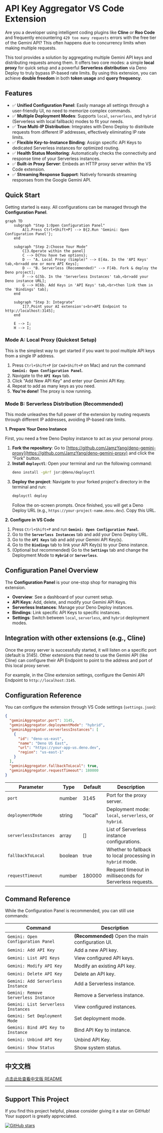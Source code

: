 # API Key Aggregator VS Code Extension

Are you a developer using intelligent coding plugins like **Cline** or **Roo Code** and frequently encountering `429 too many requests` errors with the free tier of the Gemini API? This often happens due to concurrency limits when making multiple requests.

This tool provides a solution by aggregating multiple Gemini API keys and distributing requests among them. It offers two core modes: a simple **local proxy** for quick setup and a powerful **Serverless distribution** via Deno Deploy to truly bypass IP-based rate limits. By using this extension, you can achieve **double freedom** in both **token usage** and **query frequency**.

## Features

*   ✅ **Unified Configuration Panel**: Easily manage all settings through a user-friendly UI, no need to memorize complex commands.
*   ✅ **Multiple Deployment Modes**: Supports `local`, `serverless`, and `hybrid` (Serverless with local fallback) modes to fit your needs.
*   ✅ **True Multi-IP Distribution**: Integrates with Deno Deploy to distribute requests from different IP addresses, effectively eliminating IP rate limits.
*   ✅ **Flexible Key-to-Instance Binding**: Assign specific API Keys to dedicated Serverless instances for optimized routing.
*   ✅ **Health Status Monitoring**: Automatically checks the connectivity and response time of your Serverless instances.
*   ✅ **Built-in Proxy Server**: Embeds an HTTP proxy server within the VS Code extension.
*   ✅ **Streaming Response Support**: Natively forwards streaming responses from the Google Gemini API.

## Quick Start

Getting started is easy. All configurations can be managed through the **Configuration Panel**.

```mermaid
graph TD
    subgraph "Step 1:Open Configuration Panel"
        A[1.Press Ctrl+Shift+P] --> B{2.Run 'Gemini: Open Configuration Panel'};
    end

    subgraph "Step 2:Choose Your Mode"
        C[3.Operate within the panel]
        C --> D{You have two options};
        D -- "A. Local Proxy (Simple)" --> E[4a. In the 'API Keys' tab,<br>add one or more API Keys];
        D -- "B. Serverless (Recommended)" --> F[4b. Fork & deploy the Deno project];
        F --> G[5b. In the 'Serverless Instances' tab,<br>add your Deno instance URL];
        G --> H[6b. Add Keys in 'API Keys' tab,<br>then link them in the 'Bindings' tab];
    end

    subgraph "Step 3: Integrate"
        I[7.Point your AI extension's<br>API Endpoint to http://localhost:3145];
    end

    E --> I;
    H --> I;
```

### Mode A: Local Proxy (Quickest Setup)

This is the simplest way to get started if you want to pool multiple API keys from a single IP address.

1.  Press `Ctrl+Shift+P` (or `Cmd+Shift+P` on Mac) and run the command **`Gemini: Open Configuration Panel`**.
2.  Navigate to the **`API Keys`** tab.
3.  Click "Add New API Key" and enter your Gemini API Key.
4.  Repeat to add as many keys as you need.
5.  **You're done!** The proxy is now running.

### Mode B: Serverless Distribution (Recommended)

This mode unleashes the full power of the extension by routing requests through different IP addresses, avoiding IP-based rate limits.

**1. Prepare Your Deno Instance**

First, you need a free Deno Deploy instance to act as your personal proxy.

1.  **Fork the repository**: Go to [https://github.com/JamzYang/deno-gemini-proxy](https://github.com/JamzYang/deno-gemini-proxy) and click the "Fork" button.
2.  **Install `deployctl`**: Open your terminal and run the following command:
    ```bash
    deno install -gArf jsr:@deno/deployctl
    ```
3.  **Deploy the project**: Navigate to your forked project's directory in the terminal and run:
    ```bash
    deployctl deploy
    ```
    Follow the on-screen prompts. Once finished, you will get a Deno Deploy URL (e.g., `https://your-project-name.deno.dev`). Copy this URL.

**2. Configure in VS Code**

1.  Press `Ctrl+Shift+P` and run **`Gemini: Open Configuration Panel`**.
2.  Go to the **`Serverless Instances`** tab and add your Deno Deploy URL.
3.  Go to the **`API Keys`** tab and add your Gemini API Key(s).
4.  Go to the **`Bindings`** tab to link your API Key(s) to your Deno instance.
5.  (Optional but recommended) Go to the **`Settings`** tab and change the Deployment Mode to **`Hybrid`** or **`Serverless`**.

## Configuration Panel Overview

The **Configuration Panel** is your one-stop shop for managing this extension.

*   **Overview**: See a dashboard of your current setup.
*   **API Keys**: Add, delete, and modify your Gemini API Keys.
*   **Serverless Instances**: Manage your Deno Deploy instances.
*   **Bindings**: Link specific API Keys to specific instances.
*   **Settings**: Switch between `local`, `serverless`, and `hybrid` deployment modes.

## Integration with other extensions (e.g., Cline)

Once the proxy server is successfully started, it will listen on a specific port (default is 3145). Other extensions that need to use the Gemini API (like Cline) can configure their API Endpoint to point to the address and port of this local proxy server.

For example, in the Cline extension settings, configure the Gemini API Endpoint to `http://localhost:3145`.

## Configuration Reference

You can configure the extension through VS Code settings (`settings.json`):

```json
{
  "geminiAggregator.port": 3145,
  "geminiAggregator.deploymentMode": "hybrid",
  "geminiAggregator.serverlessInstances": [
    {
      "id": "deno-us-east",
      "name": "Deno US East",
      "url": "https://your-app-us.deno.dev",
      "region": "us-east-1"
    }
  ],
  "geminiAggregator.fallbackToLocal": true,
  "geminiAggregator.requestTimeout": 180000
}
```

| Parameter | Type | Default | Description |
|-----------|------|---------|-------------|
| `port` | number | 3145 | Port for the proxy server. |
| `deploymentMode` | string | "local" | Deployment mode: `local`, `serverless`, or `hybrid`. |
| `serverlessInstances` | array | [] | List of Serverless instance configurations. |
| `fallbackToLocal` | boolean | true | Whether to fallback to local processing in `hybrid` mode. |
| `requestTimeout` | number | 180000 | Request timeout in milliseconds for Serverless requests. |

## Command Reference

While the Configuration Panel is recommended, you can still use commands:

| Command | Description |
|---------|-------------|
| `Gemini: Open Configuration Panel` | **(Recommended)** Open the main configuration UI. |
| `Gemini: Add API Key` | Add a new API key. |
| `Gemini: List API Keys` | View configured API keys. |
| `Gemini: Modify API Key` | Modify an existing API key. |
| `Gemini: Delete API Key` | Delete an API key. |
| `Gemini: Add Serverless Instance` | Add a Serverless instance. |
| `Gemini: Remove Serverless Instance` | Remove a Serverless instance. |
| `Gemini: List Serverless Instances` | View configured instances. |
| `Gemini: Set Deployment Mode` | Set deployment mode. |
| `Gemini: Bind API Key to Instance` | Bind API Key to instance. |
| `Gemini: Unbind API Key` | Unbind API Key. |
| `Gemini: Show Status` | Show system status. |

## 中文文档

[点击此处查看中文版 README](README.zh-CN.md)

---

## Support This Project

If you find this project helpful, please consider giving it a star on GitHub! Your support is greatly appreciated.

[![GitHub stars](https://img.shields.io/github/stars/JamzYang/api-key-aggregetor?style=social)](https://github.com/JamzYang/api-key-aggregetor)